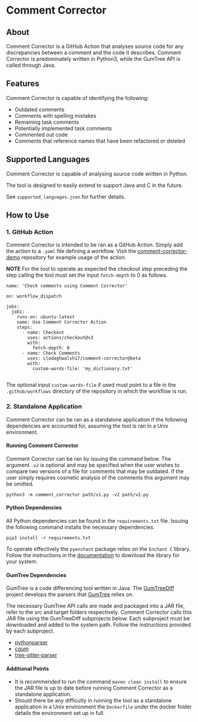 # Comment Corrector

## About

Comment Corrector is a GitHub Action that analyses source code for any discrepancies between a comment and the code it describes. Comment Corrector is predominately written in Python3, while the GumTree API is called through Java.

## Features

Comment Corrector is capable of identifying the following:

- Outdated comments
- Comments with spelling mistakes
- Remaining task comments
- Potentially implemented task comments
- Commented out code
- Comments that reference names that have been refactored or deleted

## Supported Languages

Comment Corrector is capable of analysing source code written in Python.

The tool is designed to easily extend to support Java and C in the future.

See `supported_languages.json` for further details.

## How to Use

### 1. GitHub Action

Comment Corrector is intended to be ran as a GitHub Action. Simply add the action to a `.yaml` file defining a workflow. Visit the [comment-corrector-demo](https://github.com/clodaghwalsh17/comment-corrector-demo) repository for example usage of the action. 

**NOTE**
For the tool to operate as expected the checkout step preceding the step calling the tool must set the input `fetch-depth` to 0 as follows.

```
name: 'Check comments using Comment Corrector'

on: workflow_dispatch

jobs:
  job1:
    runs-on: ubuntu-latest
    name: Use Comment Corrector Action
    steps:
      - name: Checkout
        uses: actions/checkout@v3
        with:
          fetch-depth: 0
      - name: Check Comments
        uses: clodaghwalsh17/comment-corrector@beta
        with:
          custom-words-file: 'my_dictionary.txt'
          
```

The optional input `custom-words-file` if used must point to a file in the `.github/workflows` directory of the repository in which the workflow is run.

### 2. Standalone Application

Comment Corrector can be ran as a standalone application if the following dependencies are accounted for, assuming the tool is ran in a Unix environment.

#### Running Comment Corrector

Comment Corrector can be ran by issuing the command below. The argument `-v2` is optional and may be specified when the user wishes to compare two versions of a file for comments that may be outdated. If the user simply requires cosmetic analysis of the comments this argument may be omitted.

```
python3 -m comment_corrector path/v1.py -v2 path/v2.py
```

#### Python Dependencies

All Python dependencies can be found in the `requirements.txt` file. Issuing the following command installs the necessary dependencies.

```
pip3 install -r requirements.txt
```

To operate effectively the `pyenchant` package relies on the `Enchant C` library. Follow the instructions in the [documentation](http://pyenchant.github.io/pyenchant/install.html) to download the library for your system.

#### GumTree Dependencies

GumTree is a code differencing tool written in Java. The [GumTreeDiff](https://github.com/GumTreeDiff) project develops the parsers that [GumTree](https://github.com/GumTreeDiff/gumtree) relies on.  

The necessary GumTree API calls are made and packaged into a JAR file, refer to the src and target folders respectively. Comment Corrector calls this JAR file using the GumTreeDiff subprojects below. Each subproject must be downloaded and added to the system path. Follow the instructions provided by each subproject.

- [pythonparser](https://github.com/GumTreeDiff/pythonparser)
- [cgum](https://github.com/GumTreeDiff/cgum)
- [tree-sitter-parser](https://github.com/GumTreeDiff/tree-sitter-parser)

#### Additional Points

- It is recommended to run the command `maven clean install` to ensure the JAR file is up to date before running Comment Corrector as a standalone application.
- Should there be any difficulty in running the tool as a standalone application in a Unix environment the `Dockerfile` under the docker folder details the environment set up in full.

